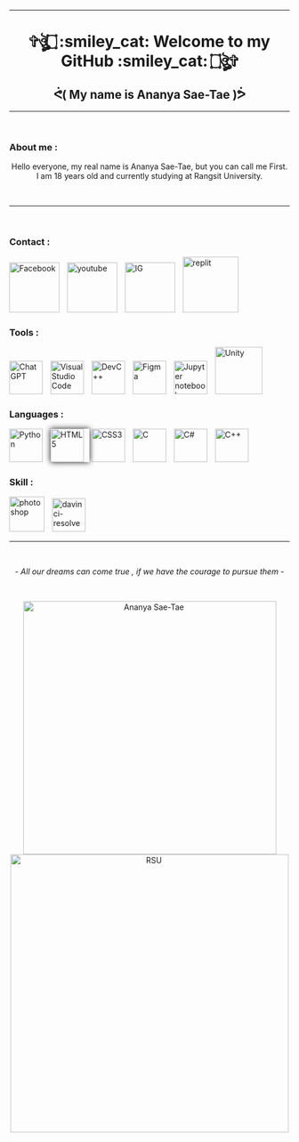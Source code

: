 <hr>
<h1 align="center">
    ✞ঔৣ۝ :smiley_cat: Welcome to my GitHub :smiley_cat: ۝ঔৣ✞
    <h2 align="center">
        ᕚ( My name is Ananya Sae-Tae )ᕘ
    </h2>
</h1>
<hr><br>
<h3>About me :</h3>
<p align="center">Hello everyone, my real name is Ananya Sae-Tae, but you can call me First. I am 18 years old and currently studying at Rangsit University.</p>
<br><hr><br>
<h3>Contact :</h3>
<p align="left">
    <a href="https://www.facebook.com/yuki.ri.5201"><img width="90px" style="padding-right:10px;"
        alt="Facebook" title="My Facebook" traget="_blank"
        src="https://www.notarybonding.com/sites/default/files/facebook-media-social-like-network-fb-icon.svg"></a>
    <a href="https://www.youtube.com/channel/UCT9zFruLhk2ZBSqTT5F6nwg"><img width="90px" style="padding-right:10px;"
        alt="youtube" title="My youtube" traget="_blank"
        src="https://cdn2.iconfinder.com/data/icons/icon-set-social-media-icons-colours-mouse-over-and/64/Youtube-256.png"></a>
    <a href="https://www.instagram.com/ffiirrsstt_x/?hl=en"><img width="90px" style="padding-right:10px;"
        alt="IG" title="My Instagram" traget="_blank"
        src="https://cdn.imweb.me/thumbnail/20200731/65e81e270f319.png"></a>
    <a href="https://replit.com/@nayyaaaechaet"><img width="100px" style="padding-right:10px;"
        alt="replit" title="My replit" traget="_blank" src="https://avatars3.githubusercontent.com/u/983194?s=280&v=4"></a>
</p>

<h3>Tools :</h3>
<p align="left">
    <img title="Chat GPT" alt="Chat GPT" width="60px" style="padding-right:10px;" src="https://upload.wikimedia.org/wikipedia/commons/thumb/0/04/ChatGPT_logo.svg/800px-ChatGPT_logo.svg.png"/>
    <img title="Visual Studio Code" alt="Visual Studio Code" width="60px" style="padding-right:10px;" src="https://cdn.jsdelivr.net/gh/devicons/devicon/icons/vscode/vscode-original.svg"/>
    <img title="Dev C++" alt="DevC++" width="60px" style="padding-right:10px;" src="https://www.nesabamedia.com/wp-content/uploads/2019/09/Dev-C-Logo-1.png")/>
    <img title="Figma" alt="Figma" width="60px" style="padding-right:10px;" src="https://cdn.jsdelivr.net/gh/devicons/devicon/icons/figma/figma-original.svg"/>
    <img title="Jupyter notebook" alt="Jupyter notebook" width="60px" style="padding-right:10px;" src="https://blog.ryanwcummings.com/img/misc/jupyter_logo.png"/>
    <img title="Unity" alt="Unity" width="85px" style="padding-right:10px;" src="https://cdn.freebiesupply.com/logos/thumbs/2x/unity-69-logo.png"/>
</p>
</p>

<h3>Languages :</h3>
<p align="left">
    <img title="Python" alt="Python" width="60px" style="padding-right:10px;" src="https://cdn.jsdelivr.net/gh/devicons/devicon/icons/python/python-original.svg"/>
    <img title="HTML5" alt="HTML5" width="60px" style="padding-right:10px; box-shadow:0 0 10px" src="https://cdn.jsdelivr.net/gh/devicons/devicon/icons/html5/html5-original.svg"/>
    <img title="CSS3" alt="CSS3" width="60px" style="padding-right:10px;" src="https://cdn.jsdelivr.net/gh/devicons/devicon/icons/css3/css3-original.svg"/>
    <img title="C" alt="C" width="60px" style="padding-right:10px;" src="https://cdn.jsdelivr.net/gh/devicons/devicon/icons/c/c-original.svg"/>
    <img title="C#" alt="C#" width="60px" style="padding-right:10px;" src="https://cdn.jsdelivr.net/gh/devicons/devicon/icons/csharp/csharp-original.svg"/>
    <img title="C++" alt="C++" width="60px" style="padding-right:10px;" src="https://cdn.jsdelivr.net/gh/devicons/devicon/icons/cplusplus/cplusplus-original.svg"/>
</p>

<h3>Skill :</h3>
<p align="left">
    <img title="Photoshop" alt="photoshop" width="63px" style="padding-right:10px;" src="https://2.bp.blogspot.com/-LVrLyML401I/WO8ubUifCDI/AAAAAAAADEE/zTeTzLzbxwwf1u794RMOr6GwygwVHokuACK4B/s400/Adobe-Photoshop-300x300.png"/>
    <img title="Davinci Resolve" alt="davinci-resolve" width="60px" style="padding-right:10px;" src="https://th.bing.com/th/id/R.9b2d28da5f93a4a92eb1c160f4919cae?rik=ZsETF%2bIm8b6y8g&pid=ImgRaw&r=0"/>
</p>
<hr>
<br><p align="center"><i>- All our dreams can come true , if we have the courage to pursue them -</i></p><br>
<p align="center">
<img title="Ananya Sae-Tae" width="455px" src="https://scontent.fbkk22-7.fna.fbcdn.net/v/t39.30808-6/345654175_567335771933198_532647323781512923_n.jpg?_nc_cat=107&ccb=1-7&_nc_sid=730e14&_nc_eui2=AeFEfi8uQjDVstk3wkJ0CSj-DSypacJjkJINLKlpwmOQkmlQOZgW-cp7tT77vhkMcqmU1OrL2B7i5nKCwLdGKs-r&_nc_ohc=G4q4Il8VKKUAX8KyNp5&_nc_ht=scontent.fbkk22-7.fna&oh=00_AfAVIYiYrNrWPgKpZtq8iA-pWom9PJgqWmUgbVDOPKzasw&oe=646D8CC1"/>
<img title="RSU" width="500px" src="https://scontent.fbkk22-7.fna.fbcdn.net/v/t39.30808-6/345876150_3408829226023395_6892781101989006146_n.jpg?_nc_cat=107&ccb=1-7&_nc_sid=730e14&_nc_eui2=AeFVG6Cmh8_ONrsqasSEX62pGXnBDw30Ug0ZecEPDfRSDf__Bc1-jXctQe4KneV6vDNh-mq7jcNEgFD5u4wFEcmq&_nc_ohc=hxtbvDzcuWEAX9FiSAj&_nc_ht=scontent.fbkk22-7.fna&oh=00_AfDQzxKBcYtLrYQAO0_SgoYjFcVdm-09bVGxPrhXEgRr3g&oe=646C40B6"/>
</p>
<br>
